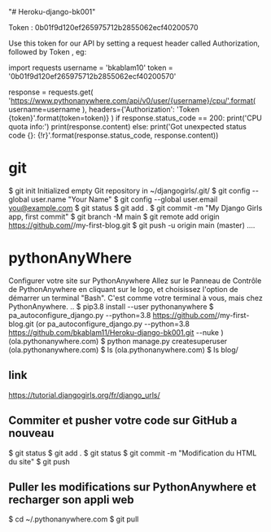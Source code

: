 "# Heroku-django-bk001"

Token : 0b01f9d120ef265975712b2855062ecf40200570

Use this token for our API by setting a request header called Authorization, followed by Token <token>, eg:
	
import requests
username = 'bkablam10'
token = '0b01f9d120ef265975712b2855062ecf40200570'

response = requests.get(
    'https://www.pythonanywhere.com/api/v0/user/{username}/cpu/'.format(
        username=username
    ),
    headers={'Authorization': 'Token {token}'.format(token=token)}
)
if response.status_code == 200:
    print('CPU quota info:')
    print(response.content)
else:
    print('Got unexpected status code {}: {!r}'.format(response.status_code, response.content)) 


# git

$ git init
Initialized empty Git repository in ~/djangogirls/.git/
$ git config --global user.name "Your Name"
$ git config --global user.email you@example.com 
$ git status
$ git add .
$ git commit -m "My Django Girls app, first commit"
$ git branch -M main
$ git remote add origin https://github.com/<your-github-username>/my-first-blog.git
$ git push -u origin main (master)
....
# pythonAnyWhere
Configurer votre site sur PythonAnywhere
Allez sur le Panneau de Contrôle de PythonAnywhere en cliquant sur le logo, et choisissez l'option de démarrer un terminal "Bash". C'est comme votre terminal à vous, mais chez PythonAnywhere.
..
$ pip3.8 install --user pythonanywhere
$ pa_autoconfigure_django.py --python=3.8 https://github.com/<your-github-username>/my-first-blog.git (or pa_autoconfigure_django.py --python=3.8 https://github.com/bkablam11/Heroku-django-bk001.git --nuke
)
(ola.pythonanywhere.com) $ python manage.py createsuperuser
(ola.pythonanywhere.com) $ ls
(ola.pythonanywhere.com) $ ls blog/
## link
https://tutorial.djangogirls.org/fr/django_urls/


## Commiter et pusher votre code sur GitHub a nouveau
$ git status
$ git add .
$ git status
$ git commit -m "Modification du HTML du site"
$ git push

## Puller les modifications sur PythonAnywhere et recharger son appli web
$ cd ~/<your-pythonanywhere-domain>.pythonanywhere.com
$ git pull
